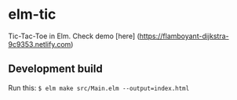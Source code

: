 # elm-tic
Tic-Tac-Toe in Elm. Check demo [here] (https://flamboyant-dijkstra-9c9353.netlify.com)

## Development build
Run this:
`$ elm make src/Main.elm --output=index.html`


